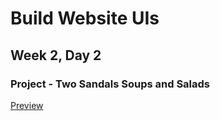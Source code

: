 # Build Website UIs

## Week 2, Day 2

### Project - Two Sandals Soups and Salads

[Preview](http://htmlpreview.github.io/?https://github.com/rasenderhase/codecademy/blob/master/soups/home.html)